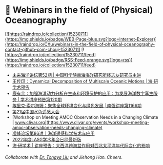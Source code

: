 # 🌊 Webinars in the field of (Physical) Oceanography

[![https://raindrop.io/collection/15230711](https://img.shields.io/badge/WEB-Page-blue.svg?logo=Internet-Explorer)](https://raindrop.io/CXu/webinars-in-the-field-of-physical-oceanography-contact-github-com-chouj-15230711) [![https://raindrop.io/collection/15230711/feed](https://img.shields.io/badge/RSS-Feed-orange.svg?logo=rss)](https://raindrop.io/collection/15230711/feed)

<!-- BLOG-POST-LIST:START -->
- [未来海洋讲坛第52期 | 中国科学院南海海洋研究所经志友研究员主讲](https://mp.weixin.qq.com/s/uUdgRY4BGSPJ8OREpyuLnQ)
- [王传印：Dynamical Decomposition of Multiscale Oceanic Motions | 海·研学术预告](https://mp.weixin.qq.com/s/dhUn-q4HJ5JkSUY5HYTcfg)
- [鹿有余：加强海洋动力分析在生态和环境保护的应用：为发展海洋数字孪生服务 | 学术讲座预告第120期](https://mp.weixin.qq.com/s/8ov4ORemngXzVje_OAaYmQ)
- [埃里克·索尔海姆：聚焦全球环境变化与绿色发展 | 南强讲座第1166期](https://mp.weixin.qq.com/s/_Kuvi-kcQY25sBBwH7kX4w)
- [第21届中国水色遥感大会](https://www.koushare.com/lives/room/887064)
- [Workshop on Meeting AMOC Observation Needs in a Changing Climate | www.clivar.org](https://www.clivar.org/events/workshop-meeting-amoc-observation-needs-changing-climate)
- [凌峰论坛第86讲｜海洋遥感科学技术与应用](https://mp.weixin.qq.com/s/sryrrUUPR9KLbNXWowzwCw)
- [2022年度LASG学术年会日程最新版](https://mp.weixin.qq.com/s/D_WskNZoArugkT-ujaEhvA?scene=25#wechat_redirect)
- [海·研学术 | 讲座预告：大西洋跨海盆作用对西北太平洋年代际变化的影响](https://mp.weixin.qq.com/s/x8_t0Z6cIwQmDVF-cr8UdA)
<!-- BLOG-POST-LIST:END -->

###### Collaborate with [Dr. Tongya Liu](https://liutongya.github.io/) and Jiehong Han. Cheers.
